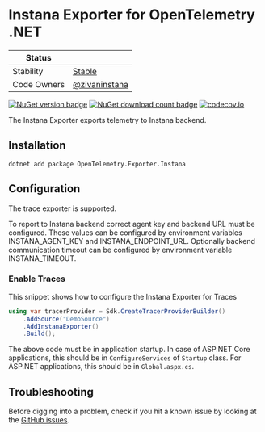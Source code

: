 # Instana Exporter for OpenTelemetry .NET

| Status        |           |
| ------------- |-----------|
| Stability     |  [Stable](..\..\Readme.md#stable)|
| Code Owners   |  [@zivaninstana](https://github.com/zivaninstana)|

[![NuGet version badge](https://img.shields.io/nuget/v/OpenTelemetry.Exporter.Instana)](https://www.nuget.org/packages/OpenTelemetry.Exporter.Instana)
[![NuGet download count badge](https://img.shields.io/nuget/dt/OpenTelemetry.Exporter.Instana)](https://www.nuget.org/packages/OpenTelemetry.Exporter.Instana)
[![codecov.io](https://codecov.io/gh/open-telemetry/opentelemetry-dotnet-contrib/branch/main/graphs/badge.svg?flag=unittests-Exporter.Instana)](https://app.codecov.io/gh/open-telemetry/opentelemetry-dotnet-contrib?flags[0]=unittests-Exporter.Instana)

The Instana Exporter exports telemetry to Instana backend.

## Installation

```shell
dotnet add package OpenTelemetry.Exporter.Instana
```

## Configuration

The trace exporter is supported.

To report to Instana backend correct agent key and backend URL must be configured.
These values can be configured by environment variables INSTANA_AGENT_KEY
and  INSTANA_ENDPOINT_URL.
Optionally backend communication timeout can be configured by environment
variable INSTANA_TIMEOUT.

### Enable Traces

This snippet shows how to configure the Instana Exporter for Traces

```csharp
using var tracerProvider = Sdk.CreateTracerProviderBuilder()
    .AddSource("DemoSource")
    .AddInstanaExporter()
    .Build();
```

The above code must be in application startup. In case of ASP.NET Core
applications, this should be in `ConfigureServices` of `Startup` class.
For ASP.NET applications, this should be in `Global.aspx.cs`.

## Troubleshooting

Before digging into a problem, check if you hit a known issue by looking at the [GitHub
issues](https://github.com/open-telemetry/opentelemetry-dotnet-contrib/issues).
